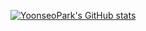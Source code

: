 [![YoonseoPark's GitHub stats](https://github-readme-stats.vercel.app/api?username=anuraghazra)](https://github.com/anuraghazra/github-readme-stats)
